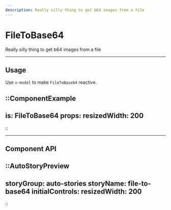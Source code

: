 ```yaml
---
description: Really silly thing to get b64 images from a file
---
```


# FileToBase64

Really silly thing to get b64 images from a file

---

## Usage

Use `v-model` to make `FileToBase64` reactive.

::ComponentExample
---
is: FileToBase64
props:
  resizedWidth: 200
---
::

<hr class="my-20">

## Component API

::AutoStoryPreview
---
storyGroup: auto-stories
storyName: file-to-base64
initialControls:
  resizedWidth: 200
---
::